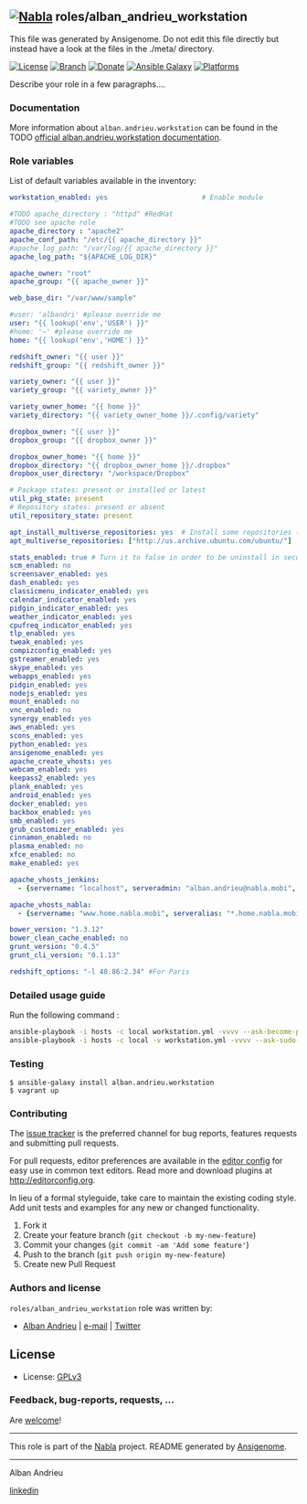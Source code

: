<!-- markdown-link-check-disable-next-line -->
## [![Nabla](https://bababou.albandrieu.com/nabla/index/assets/nabla/nabla-4.png)](https://github.com/AlbanAndrieu) roles/alban_andrieu_workstation

This file was generated by Ansigenome. Do not edit this file directly but instead have a look at the files in the ./meta/ directory.

[![License](http://img.shields.io/:license-apache-blue.svg?style=flat-square)](http://www.apache.org/licenses/LICENSE-2.0.html)
[![Branch](http://img.shields.io/github/tag/AlbanAndrieu/ansible-workstation.svg?style=flat-square)](https://github.com/AlbanAndrieu/ansible-workstation/tree/master)
[![Donate](https://img.shields.io/gratipay/AlbanAndrieu.svg?style=flat)](https://www.gratipay.com/~AlbanAndrieu)
[![Ansible Galaxy](https://img.shields.io/badge/galaxy-alban.andrieu.workstation-660198.svg?style=flat)](https://galaxy.ansible.com/alban.andrieu/workstation)
[![Platforms](http://img.shields.io/badge/platforms-ubuntu-lightgrey.svg?style=flat)](#)


Describe your role in a few paragraphs....


### Documentation

More information about `alban.andrieu.workstation` can be found in the
TODO [official alban.andrieu.workstation documentation](https://docs.debops.org/en/latest/ansible/roles/ansible-workstation/docs/).


### Role variables

List of default variables available in the inventory:

```YAML
workstation_enabled: yes                       # Enable module

#TODO apache_directory : "httpd" #RedHat
#TODO see apache role
apache_directory : "apache2"
apache_conf_path: "/etc/{{ apache_directory }}"
#apache_log_path: "/var/log/{{ apache_directory }}"
apache_log_path: "${APACHE_LOG_DIR}"

apache_owner: "root"
apache_group: "{{ apache_owner }}"

web_base_dir: "/var/www/sample"

#user: 'albandri' #please override me
user: "{{ lookup('env','USER') }}"
#home: '~' #please override me
home: "{{ lookup('env','HOME') }}"

redshift_owner: "{{ user }}"
redshift_group: "{{ redshift_owner }}"

variety_owner: "{{ user }}"
variety_group: "{{ variety_owner }}"

variety_owner_home: "{{ home }}"
variety_directory: "{{ variety_owner_home }}/.config/variety"

dropbox_owner: "{{ user }}"
dropbox_group: "{{ dropbox_owner }}"

dropbox_owner_home: "{{ home }}"
dropbox_directory: "{{ dropbox_owner_home }}/.dropbox"
dropbox_user_directory: "/workspace/Dropbox"

# Package states: present or installed or latest
util_pkg_state: present
# Repository states: present or absent
util_repository_state: present

apt_install_multiverse_repositories: yes  # Install some repositories (see list bellow)
apt_multiverse_repositories: ["http://us.archive.ubuntu.com/ubuntu/"]          # List of sources which be added

stats_enabled: true # Turn it to false in order to be uninstall in security role
scm_enabled: no
screensaver_enabled: yes
dash_enabled: yes
classicmenu_indicator_enabled: yes
calendar_indicator_enabled: yes
pidgin_indicator_enabled: yes
weather_indicator_enabled: yes
cpufreq_indicator_enabled: yes
tlp_enabled: yes
tweak_enabled: yes
compizconfig_enabled: yes
gstreamer_enabled: yes
skype_enabled: yes
webapps_enabled: yes
pidgin_enabled: yes
nodejs_enabled: yes
mount_enabled: no
vnc_enabled: no
synergy_enabled: yes
aws_enabled: yes
scons_enabled: yes
python_enabled: yes
ansigenome_enabled: yes
apache_create_vhosts: yes
webcam_enabled: yes
keepass2_enabled: yes
plank_enabled: yes
android_enabled: yes
docker_enabled: yes
backbox_enabled: yes
smb_enabled: yes
grub_customizer_enabled: yes
cinnamon_enabled: no
plasma_enabled: no
xfce_enabled: no
make_enabled: yes

apache_vhosts_jenkins:
  - {servername: "localhost", serveradmin: "alban.andrieu@nabla.mobi", documentroot: "/var/www/jenkins"}

apache_vhosts_nabla:
  - {servername: "www.home.nabla.mobi", serveralias: "*.home.nabla.mobi", serveradmin: "alban.andrieu@nabla.mobi", documentroot: "/var/www/nabla"}

bower_version: "1.3.12"
bower_clean_cache_enabled: no
grunt_version: "0.4.5"
grunt_cli_version: "0.1.13"

redshift_options: "-l 48.86:2.34" #For Paris
```


### Detailed usage guide

Run the following command :

```bash
ansible-playbook -i hosts -c local workstation.yml -vvvv --ask-become-pass --become | tee setup.log`
ansible-playbook -i hosts -c local -v workstation.yml -vvvv --ask-sudo-pass | tee setup.log`
```

### Testing
```shell
$ ansible-galaxy install alban.andrieu.workstation
$ vagrant up
```

### Contributing

The [issue tracker](https://github.com/AlbanAndrieu/ansible-workstation/issues) is the preferred channel for bug reports, features requests and submitting pull requests.

For pull requests, editor preferences are available in the [editor config](.editorconfig) for easy use in common text editors. Read more and download plugins at <http://editorconfig.org>.

In lieu of a formal styleguide, take care to maintain the existing coding style. Add unit tests and examples for any new or changed functionality.

1. Fork it
2. Create your feature branch (`git checkout -b my-new-feature`)
3. Commit your changes (`git commit -am 'Add some feature'`)
4. Push to the branch (`git push origin my-new-feature`)
5. Create new Pull Request

### Authors and license

`roles/alban_andrieu_workstation` role was written by:

- [Alban Andrieu](nabla.mobi) | [e-mail](mailto:alban.andrieu@free.fr) | [Twitter](https://twitter.com/AlbanAndrieu)

License
-------

- License: [GPLv3](https://tldrlegal.com/license/gnu-general-public-license-v3-%28gpl-3%29)

### Feedback, bug-reports, requests, ...

Are [welcome](https://github.com/AlbanAndrieu/ansible-workstation/issues)!

***

This role is part of the [Nabla](https://github.com/AlbanAndrieu) project.
README generated by [Ansigenome](https://github.com/nickjj/ansigenome/).

***

Alban Andrieu

[linkedin](fr.linkedin.com/in/nabla/)
